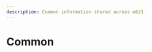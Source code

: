 ```yaml
---
description: Common information shared across e621.
---
```


# Common

<mark style="color:red;"></mark>
